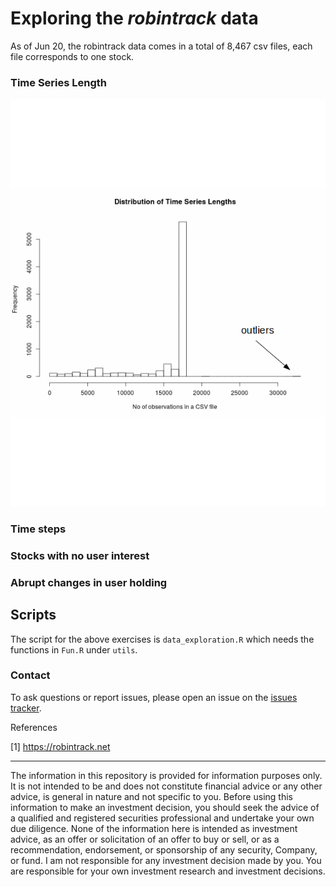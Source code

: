# Exploring the *robintrack* data

As of Jun 20, the robintrack data comes in a total of 8,467 csv files, each file corresponds to one stock.



### Time Series Length

<p align="center"> 
<img src="plots/LengthDistrib1.png">
</p>


### Time steps


### Stocks with no user interest



### Abrupt changes in user holding




## Scripts
The script for the above exercises is `data_exploration.R` which needs the functions in `Fun.R` under `utils`.

### Contact
To ask questions or report issues, please open an issue on the [issues tracker](https://github.com/htso/Robinhood_at_a_glance/issues).


References

[1] https://robintrack.net




-----

The information in this repository is provided for information purposes only. It is not intended to be and does not
constitute financial advice or any other advice, is general in nature and not specific to you. Before using this
information to make an investment decision, you should seek the advice of a qualified and registered securities
professional and undertake your own due diligence. None of the information here is intended as investment advice,
as an offer or solicitation of an offer to buy or sell, or as a recommendation, endorsement, or sponsorship of any
security, Company, or fund. I am not responsible for any investment decision made by you. You are responsible for
your own investment research and investment decisions.


